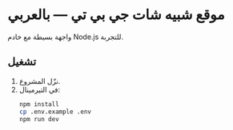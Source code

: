 # موقع شبيه شات جي بي تي — بالعربي

واجهة بسيطة مع خادم Node.js للتجربة.

## تشغيل
1. نزّل المشروع.
2. في التيرمينال:
   ```bash
   npm install
   cp .env.example .env
   npm run dev